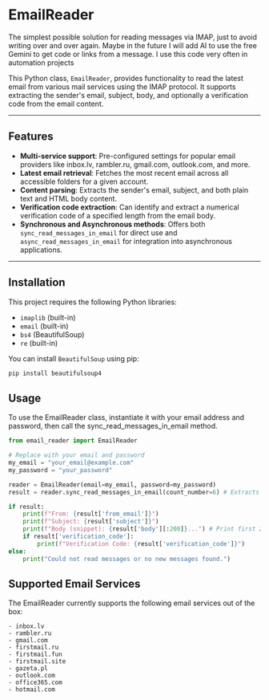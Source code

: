 # EmailReader

The simplest possible solution for reading messages via IMAP, just to avoid writing over and over again. Maybe in the future I will add AI to use the free Gemini to get code or links from a message. I use this code very often in automation projects

This Python class, `EmailReader`, provides functionality to read the latest email from various mail services using the IMAP protocol. It supports extracting the sender's email, subject, body, and optionally a verification code from the email content.

---

## Features

* **Multi-service support**: Pre-configured settings for popular email providers like inbox.lv, rambler.ru, gmail.com, outlook.com, and more.
* **Latest email retrieval**: Fetches the most recent email across all accessible folders for a given account.
* **Content parsing**: Extracts the sender's email, subject, and both plain text and HTML body content.
* **Verification code extraction**: Can identify and extract a numerical verification code of a specified length from the email body.
* **Synchronous and Asynchronous methods**: Offers both `sync_read_messages_in_email` for direct use and `async_read_messages_in_email` for integration into asynchronous applications.

---

## Installation

This project requires the following Python libraries:

* `imaplib` (built-in)
* `email` (built-in)
* `bs4` (BeautifulSoup)
* `re` (built-in)

You can install `BeautifulSoup` using pip:

```bash
pip install beautifulsoup4
```

## Usage
To use the EmailReader class, instantiate it with your email address and password, then call the sync_read_messages_in_email method.

```python
from email_reader import EmailReader

# Replace with your email and password
my_email = "your_email@example.com"
my_password = "your_password"

reader = EmailReader(email=my_email, password=my_password)
result = reader.sync_read_messages_in_email(count_number=6) # Extracts a 6-digit code

if result:
    print(f"From: {result['from_email']}")
    print(f"Subject: {result['subject']}")
    print(f"Body (snippet): {result['body'][:200]}...") # Print first 200 characters of body
    if result['verification_code']:
        print(f"Verification Code: {result['verification_code']}")
else:
    print("Could not read messages or no new messages found.")
```

## Supported Email Services
The EmailReader currently supports the following email services out of the box:

    - inbox.lv
    - rambler.ru
    - gmail.com
    - firstmail.ru
    - firstmail.fun
    - firstmail.site
    - gazeta.pl
    - outlook.com
    - office365.com
    - hotmail.com
